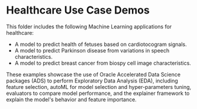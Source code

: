 # Healthcare Use Case Demos

This folder includes the following Machine Learning applications for healthcare:

- A model to predict health of fetuses based on cardiotocogram signals.
- A model to predict Parkinson disease from variations in speech characteristics.
- A model to predict breast cancer from biospy cell image characteristics.

These examples showcase the use of Oracle Accelerated Data Science packages (ADS) to perform Exploratory Data Analysis (EDA), including feature selection, autoML for model selection and hyper-parameters tuning, evaluators to compare model performance, and the explainer framework to explain the model's behavior and feature importance.
